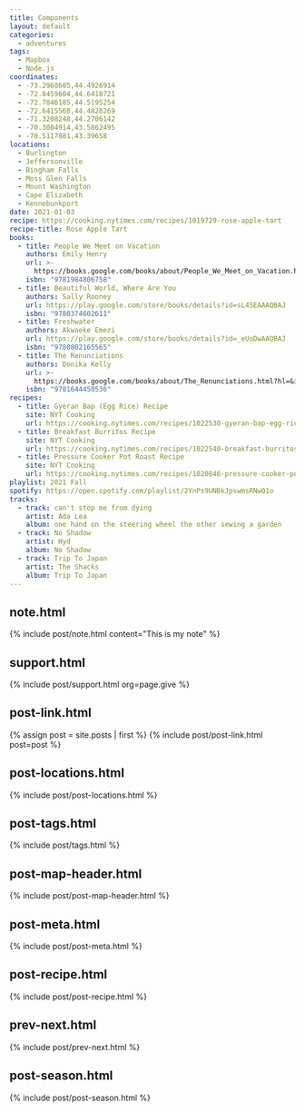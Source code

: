 ```yaml
---
title: Components
layout: default
categories:
  - adventures
tags:
  - Mapbox
  - Node.js
coordinates:
  - -73.2968605,44.4926914
  - -72.8459604,44.6418721
  - -72.7846185,44.5195254
  - -72.6415568,44.4820269
  - -71.3208248,44.2706142
  - -70.3084914,43.5862495
  - -70.5117881,43.39658
locations:
  - Burlington
  - Jeffersonville
  - Bingham Falls
  - Moss Glen Falls
  - Mount Washington
  - Cape Elizabeth
  - Kennebunkport
date: 2021-01-03
recipe: https://cooking.nytimes.com/recipes/1019729-rose-apple-tart
recipe-title: Rose Apple Tart
books:
  - title: People We Meet on Vacation
    authors: Emily Henry
    url: >-
      https://books.google.com/books/about/People_We_Meet_on_Vacation.html?hl=&id=5fooEAAAQBAJ
    isbn: "9781984806758"
  - title: Beautiful World, Where Are You
    authors: Sally Rooney
    url: https://play.google.com/store/books/details?id=sL4SEAAAQBAJ
    isbn: "9780374602611"
  - title: Freshwater
    authors: Akwaeke Emezi
    url: https://play.google.com/store/books/details?id=_eUoDwAAQBAJ
    isbn: "9780802165565"
  - title: The Renunciations
    authors: Donika Kelly
    url: >-
      https://books.google.com/books/about/The_Renunciations.html?hl=&id=_xC-zQEACAAJ
    isbn: "9781644450536"
recipes:
  - title: Gyeran Bap (Egg Rice) Recipe
    site: NYT Cooking
    url: https://cooking.nytimes.com/recipes/1022530-gyeran-bap-egg-rice
  - title: Breakfast Burritos Recipe
    site: NYT Cooking
    url: https://cooking.nytimes.com/recipes/1022540-breakfast-burritos
  - title: Pressure Cooker Pot Roast Recipe
    site: NYT Cooking
    url: https://cooking.nytimes.com/recipes/1020846-pressure-cooker-pot-roast
playlist: 2021 Fall
spotify: https://open.spotify.com/playlist/2YnPs9UNBkJpswmsRNwQ1o
tracks:
  - track: can't stop me from dying
    artist: Ada Lea
    album: one hand on the steering wheel the other sewing a garden
  - track: No Shadow
    artist: Hyd
    album: No Shadow
  - track: Trip To Japan
    artist: The Shacks
    album: Trip To Japan
---
```


## note.html

{% include post/note.html content="This is my note" %}

## support.html

{% include post/support.html org=page.give %}

## post-link.html

{% assign post = site.posts | first %}
{% include post/post-link.html post=post %}

## post-locations.html

{% include post/post-locations.html %}

## post-tags.html

{% include post/tags.html %}

## post-map-header.html

{% include post/post-map-header.html %}

## post-meta.html

{% include post/post-meta.html %}

## post-recipe.html

{% include post/post-recipe.html %}

## prev-next.html

{% include post/prev-next.html %}

## post-season.html

{% include post/post-season.html %}
